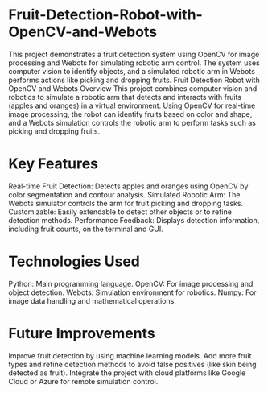 # Fruit-Detection-Robot-with-OpenCV-and-Webots
This project demonstrates a fruit detection system using OpenCV for image processing and Webots for simulating robotic arm control. The system uses computer vision to identify objects, and a simulated robotic arm in Webots performs actions like picking and dropping fruits.
Fruit Detection Robot with OpenCV and Webots
Overview
This project combines computer vision and robotics to simulate a robotic arm that detects and interacts with fruits (apples and oranges) in a virtual environment. Using OpenCV for real-time image processing, the robot can identify fruits based on color and shape, and a Webots simulation controls the robotic arm to perform tasks such as picking and dropping fruits.

# Key Features
Real-time Fruit Detection: Detects apples and oranges using OpenCV by color segmentation and contour analysis.
Simulated Robotic Arm: The Webots simulator controls the arm for fruit picking and dropping tasks.
Customizable: Easily extendable to detect other objects or to refine detection methods.
Performance Feedback: Displays detection information, including fruit counts, on the terminal and GUI.

# Technologies Used
Python: Main programming language.
OpenCV: For image processing and object detection.
Webots: Simulation environment for robotics.
Numpy: For image data handling and mathematical operations.

# Future Improvements
Improve fruit detection by using machine learning models.
Add more fruit types and refine detection methods to avoid false positives (like skin being detected as fruit).
Integrate the project with cloud platforms like Google Cloud or Azure for remote simulation control.
